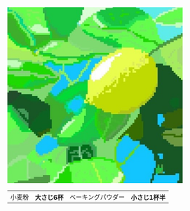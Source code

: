 
<html>
<head>
  <style>@charset "utf8-8";
p{color:black;
  font-size: 22px
    ;}
</style>
<meta chareset="utf-8">
<title>サイト名</title>
<meta name="descripton" content="htmlの本を土橋君が持っているのでjavespcript">
<head>
<body>
  <img src="SharedScreenshot (2).jpg" alt="レモンのドット絵" width="400">
  <table>
    <tr>
      <td>小麦粉</td>
      <th>大さじ6杯</th>
      <td>ベーキングパウダー</td>
      <th>小さじ1杯半</th>
      </tr> 
  </table>
  </body>
